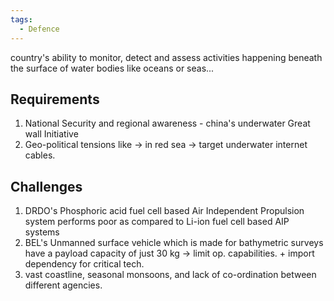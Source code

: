 ```yaml
---
tags:
  - Defence
---
```

country's ability to monitor, detect and assess activities happening beneath the surface of water bodies like oceans or seas...
## Requirements
1. National Security and regional awareness - china's underwater Great wall Initiative
2. Geo-political tensions like -> in red sea -> target underwater internet cables.

## Challenges
1. DRDO's Phosphoric acid fuel cell based Air Independent Propulsion system performs poor as compared to Li-ion fuel cell based AIP systems
2. BEL's Unmanned surface vehicle which is made for bathymetric surveys have a payload capacity of just 30 kg -> limit op. capabilities. + import dependency for critical tech.
3. vast coastline, seasonal monsoons, and lack of co-ordination between different agencies.
